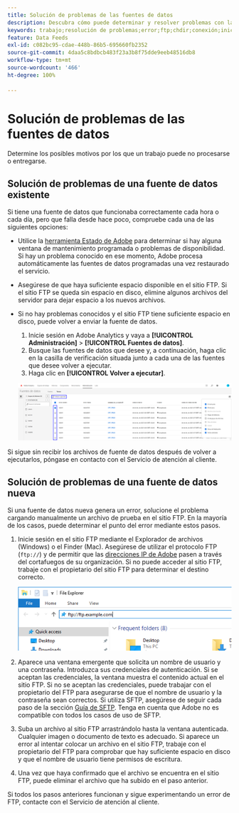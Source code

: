 ```yaml
---
title: Solución de problemas de las fuentes de datos
description: Descubra cómo puede determinar y resolver problemas con las fuentes de datos.
keywords: trabajo;resolución de problemas;error;ftp;chdir;conexión;inicio de sesión;put
feature: Data Feeds
exl-id: c082bc95-cdae-448b-86b5-695660fb2352
source-git-commit: 4daa5c8bdbcb483f23a3b8f75dde9eeb48516db8
workflow-type: tm+mt
source-wordcount: '466'
ht-degree: 100%

---
```


# Solución de problemas de las fuentes de datos

Determine los posibles motivos por los que un trabajo puede no procesarse o entregarse.

## Solución de problemas de una fuente de datos existente

Si tiene una fuente de datos que funcionaba correctamente cada hora o cada día, pero que falla desde hace poco, compruebe cada una de las siguientes opciones:

* Utilice la [herramienta Estado de Adobe](https://status.adobe.com/es/experience_cloud) para determinar si hay alguna ventana de mantenimiento programada o problemas de disponibilidad. Si hay un problema conocido en ese momento, Adobe procesa automáticamente las fuentes de datos programadas una vez restaurado el servicio.
* Asegúrese de que haya suficiente espacio disponible en el sitio FTP. Si el sitio FTP se queda sin espacio en disco, elimine algunos archivos del servidor para dejar espacio a los nuevos archivos.
* Si no hay problemas conocidos y el sitio FTP tiene suficiente espacio en disco, puede volver a enviar la fuente de datos.

   1. Inicie sesión en Adobe Analytics y vaya a **[!UICONTROL Administración]** > **[!UICONTROL Fuentes de datos]**.
   2. Busque las fuentes de datos que desee y, a continuación, haga clic en la casilla de verificación situada junto a cada una de las fuentes que desee volver a ejecutar.
   3. Haga clic en **[!UICONTROL Volver a ejecutar]**.

  ![Volver a ejecutar](assets/rerun.png)

Si sigue sin recibir los archivos de fuente de datos después de volver a ejecutarlos, póngase en contacto con el Servicio de atención al cliente.

## Solución de problemas de una fuente de datos nueva

Si una fuente de datos nueva genera un error, solucione el problema cargando manualmente un archivo de prueba en el sitio FTP. En la mayoría de los casos, puede determinar el punto del error mediante estos pasos.

1. Inicie sesión en el sitio FTP mediante el Explorador de archivos (Windows) o el Finder (Mac). Asegúrese de utilizar el protocolo FTP (`ftp://`) y de permitir que las [direcciones IP de Adobe](/help/technotes/ip-addresses.md) pasen a través del cortafuegos de su organización. Si no puede acceder al sitio FTP, trabaje con el propietario del sitio FTP para determinar el destino correcto.

   ![Explorador de archivos](assets/file_explorer.png)

2. Aparece una ventana emergente que solicita un nombre de usuario y una contraseña. Introduzca sus credenciales de autenticación. Si se aceptan las credenciales, la ventana muestra el contenido actual en el sitio FTP. Si no se aceptan las credenciales, puede trabajar con el propietario del FTP para asegurarse de que el nombre de usuario y la contraseña sean correctos. Si utiliza SFTP, asegúrese de seguir cada paso de la sección [Guía de SFTP](../ftp-and-sftp/c-sftp/ftp-sftp.md). Tenga en cuenta que Adobe no es compatible con todos los casos de uso de SFTP.
3. Suba un archivo al sitio FTP arrastrándolo hasta la ventana autenticada. Cualquier imagen o documento de texto es adecuado. Si aparece un error al intentar colocar un archivo en el sitio FTP, trabaje con el propietario del FTP para comprobar que hay suficiente espacio en disco y que el nombre de usuario tiene permisos de escritura.
4. Una vez que haya confirmado que el archivo se encuentra en el sitio FTP, puede eliminar el archivo que ha subido en el paso anterior.

Si todos los pasos anteriores funcionan y sigue experimentando un error de FTP, contacte con el Servicio de atención al cliente.
